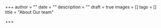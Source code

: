 +++
author = ""
date = ""
description = ""
draft = true
images = []
tags = []
title = "About Our team"

+++
